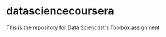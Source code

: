 datasciencecoursera
===================

This is the repository for Data Scienctist's Toolbox assignment
